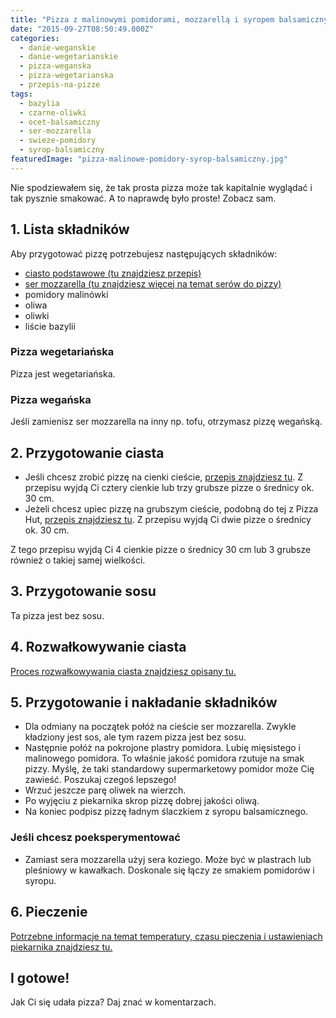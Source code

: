 ```yaml
---
title: "Pizza z malinowymi pomidorami, mozzarellą i syropem balsamicznym"
date: "2015-09-27T08:50:49.000Z"
categories: 
  - danie-weganskie
  - danie-wegetarianskie
  - pizza-weganska
  - pizza-wegetarianska
  - przepis-na-pizze
tags: 
  - bazylia
  - czarne-oliwki
  - ocet-balsamiczny
  - ser-mozzarella
  - swieze-pomidory
  - syrop-balsamiczny
featuredImage: "pizza-malinowe-pomidory-syrop-balsamiczny.jpg"
---
```


Nie spodziewałem się, że tak prosta pizza może tak kapitalnie wyglądać i tak pysznie smakować. A to naprawdę było proste! Zobacz sam.

## 1\. Lista składników

Aby przygotować pizzę potrzebujesz następujących składników:

- <a title="Przepis na ciasto podstawowe" href="/przepis-na-ciasto-na-pizze/">ciasto podstawowe (tu znajdziesz przepis)</a>
- <a title="Ser do pizzy" href="/jaki-ser-wybrac-do-pizzy/">ser mozzarella (tu znajdziesz więcej na temat serów do pizzy)</a>
- pomidory malinówki
- oliwa
- oliwki
- liście bazylii

### Pizza wegetariańska

Pizza jest wegetariańska.

### Pizza wegańska

Jeśli zamienisz ser mozzarella na inny np. tofu, otrzymasz pizzę wegańską.

## 2\. Przygotowanie ciasta

- Jeśli chcesz zrobić pizzę na cienki cieście, <a title="Przepis na ciasto podstawowe" href="/przepis-na-ciasto-na-pizze/">przepis znajdziesz tu</a>. Z przepisu wyjdą Ci cztery cienkie lub trzy grubsze pizze o średnicy ok. 30 cm.
- Jeżeli chcesz upiec pizzę na grubszym cieście, podobną do tej z Pizza Hut, <a title="Przepis na pizzę na grubym cieście" href="/jak-zrobic-ciasto-na-pizze-jak-w-pizza-hut/">przepis znajdziesz tu</a>. Z przepisu wyjdą Ci dwie pizze o średnicy ok. 30 cm.

Z tego przepisu wyjdą Ci 4 cienkie pizze o średnicy 30 cm lub 3 grubsze również o takiej samej wielkości.

## 3\. Przygotowanie sosu

Ta pizza jest bez sosu.

## 4\. Rozwałkowywanie ciasta

<a title="Rozwałkowywanie ciasta" href="/jak-walkowac-ciasto-pizzy/">Proces rozwałkowywania ciasta znajdziesz opisany tu.</a>

## 5\. Przygotowanie i nakładanie składników

- Dla odmiany na początek połóż na cieście ser mozzarella. Zwykle kładziony jest sos, ale tym razem pizza jest bez sosu.
- Następnie połóż na pokrojone plastry pomidora. Lubię mięsistego i malinowego pomidora. To właśnie jakość pomidora rzutuje na smak pizzy. Myślę, że taki standardowy supermarketowy pomidor może Cię zawieść. Poszukaj czegoś lepszego!
- Wrzuć jeszcze parę oliwek na wierzch.
- Po wyjęciu z piekarnika skrop pizzę dobrej jakości oliwą.
- Na koniec podpisz pizzę ładnym ślaczkiem z syropu balsamicznego.

### Jeśli chcesz poeksperymentować

- Zamiast sera mozzarella użyj sera koziego. Może być w plastrach lub pleśniowy w kawałkach. Doskonale się łączy ze smakiem pomidorów i syropu.

## 6\. Pieczenie

<a title="Jak ustawić piekarnik do pieczenia pizzy" href="/jak-ustawic-piekarnik-pieczenia-pizzy/">Potrzebne informacje na temat temperatury, czasu pieczenia i ustawieniach piekarnika znajdziesz tu.</a>

## I gotowe!

Jak Ci się udała pizza? Daj znać w komentarzach.
